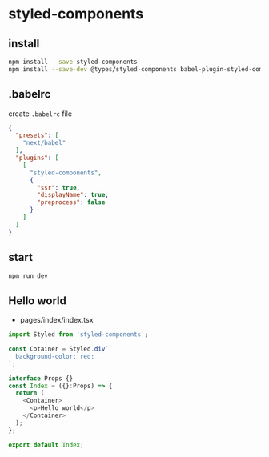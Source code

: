 # styled-components

## install

```bash
npm install --save styled-components
npm install --save-dev @types/styled-components babel-plugin-styled-components
```

## .babelrc

create `.babelrc` file

```json
{
  "presets": [
    "next/babel"
  ],
  "plugins": [
    [
      "styled-components",
      {
        "ssr": true,
        "displayName": true,
        "preprocess": false
      }
    ]
  ]
}
```

## start

```bash
npm run dev
```

## Hello world

- pages/index/index.tsx

```js
import Styled from 'styled-components';

const Cotainer = Styled.div`
  background-color: red;
`;

interface Props {}
const Index = ({}:Props) => {
  return (
    <Container>
      <p>Hello world</p>
    </Container>
  );
};

export default Index;
```
